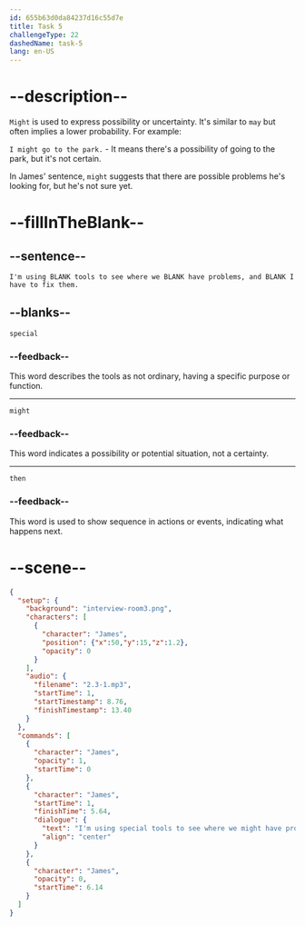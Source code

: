 ```yaml
---
id: 655b63d0da84237d16c55d7e
title: Task 5
challengeType: 22
dashedName: task-5
lang: en-US
---
```


<!-- (Audio) James: I'm using special tools to see where we might have problems, and then I have to fix them. -->

# --description--

`Might` is used to express possibility or uncertainty. It's similar to `may` but often implies a lower probability. For example:

`I might go to the park.` - It means there's a possibility of going to the park, but it's not certain. 

In James' sentence, `might` suggests that there are possible problems he's looking for, but he's not sure yet.

# --fillInTheBlank--

## --sentence--

`I'm using BLANK tools to see where we BLANK have problems, and BLANK I have to fix them.`

## --blanks--

`special`

### --feedback--

This word describes the tools as not ordinary, having a specific purpose or function.

---

`might`

### --feedback--

This word indicates a possibility or potential situation, not a certainty.

---

`then`

### --feedback--

This word is used to show sequence in actions or events, indicating what happens next.

# --scene--

```json
{
  "setup": {
    "background": "interview-room3.png",
    "characters": [
      {
        "character": "James",
        "position": {"x":50,"y":15,"z":1.2},
        "opacity": 0
      }
    ],
    "audio": {
      "filename": "2.3-1.mp3",
      "startTime": 1,
      "startTimestamp": 8.76,
      "finishTimestamp": 13.40
    }
  },
  "commands": [
    {
      "character": "James",
      "opacity": 1,
      "startTime": 0
    },
    {
      "character": "James",
      "startTime": 1,
      "finishTime": 5.64,
      "dialogue": {
        "text": "I'm using special tools to see where we might have problems, and then I have to fix them.",
        "align": "center"
      }
    },
    {
      "character": "James",
      "opacity": 0,
      "startTime": 6.14
    }
  ]
}
```
